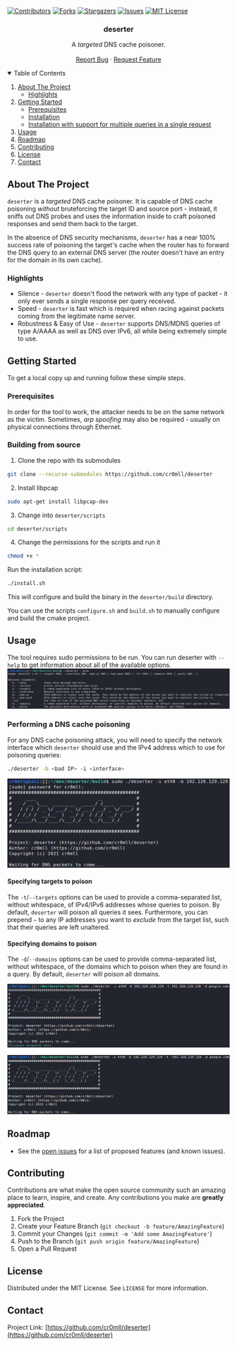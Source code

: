 <!--
*** Thanks for checking out the Best-README-Template. If you have a suggestion
*** that would make this better, please fork the repo and create a pull request
*** or simply open an issue with the tag "enhancement".
*** Thanks again! Now go create something AMAZING! :D
***
***
***
*** To avoid retyping too much info. Do a search and replace for the following: 
*** Template provided by
Copyright (c) 2018 Othneil Drew
-->



<!-- PROJECT SHIELDS -->
<!--
*** I'm using markdown "reference style" links for readability.
*** Reference links are enclosed in brackets [ ] instead of parentheses ( ).
*** See the bottom of this document for the declaration of the reference variables
*** for contributors-url, forks-url, etc. This is an optional, concise syntax you may use.
*** https://www.markdownguide.org/basic-syntax/#reference-style-links
-->
[![Contributors][contributors-shield]][contributors-url]
[![Forks][forks-shield]][forks-url]
[![Stargazers][stars-shield]][stars-url]
[![Issues][issues-shield]][issues-url]
[![MIT License][license-shield]][license-url]

  <h3 align="center">deserter</h3>

  <p align="center">
	A <i>targeted</i> DNS cache poisoner.
    <br />
    <br />
    <a href="https://github.com/cr0mll/deserter/issues">Report Bug</a>
    ·
    <a href="https://github.com/cr0mll/deserter/issues">Request Feature</a>
  </p>
</p>



<!-- TABLE OF CONTENTS -->
<details open="open">
  <summary>Table of Contents</summary>
  <ol>
    <li>
      <a href="#about-the-project">About The Project</a>
	    <ul>
		    <li><a href=#highlights>Highlights</a></li>
	    </ul>
    </li>
    <li>
      <a href="#getting-started">Getting Started</a>
      <ul>
		  <li><a href=#prerequisites>Prerequisites</a></li>
        	<li><a href="#installation">Installation</a></li>
		  	<li><a href="#Installation with support for multiple queries in a single request">Installation with support for multiple queries in a single request</a></li>
      </ul>
    </li>
    <li><a href="#usage">Usage</a></li>
    <li><a href="#roadmap">Roadmap</a></li>
    <li><a href="#contributing">Contributing</a></li>
    <li><a href="#license">License</a></li>
    <li><a href="#contact">Contact</a></li>
  </ol>
</details>



<!-- ABOUT THE PROJECT -->
## About The Project

<!---[![Product Name Screen Shot][product-screenshot]](https://example.com)-->

`deserter` is a *targeted* DNS cache poisoner. It is capable of DNS cache poisoning *without* bruteforcing the target ID and source port - instead, it sniffs out DNS probes and uses the information inside to craft poisoned responses and send them back to the target.

In the absence of DNS security mechanisms, `deserter` has a near 100% success rate of poisoning the target's cache when the router has to forward the DNS query to an external DNS server (the router doesn't have an entry for the domain in its own cache).

### Highlights
- Silence - `deserter` doesn't flood the network with any type of packet - it only ever sends a single response per query received.
- Speed - `deserter` is fast which is required when racing against packets coming from the legitimate name server.
- Robustness & Easy of Use - `deserter` supports DNS/MDNS queries of type A/AAAA as well as DNS over IPv6, all while being extremely simple to use.

<!-- GETTING STARTED -->
## Getting Started

To get a local copy up and running follow these simple steps.

### Prerequisites

In order for the tool to work, the attacker needs to be on the same network as the victim. Sometimes, *arp spoofing* may also be required - usually on physical connections through Ethernet.

### Building from source

1. Clone the repo with its submodules 
```bash
git clone --recurse-submodules https://github.com/cr0mll/deserter
```

2. Install libpcap
```bash
sudo apt-get install libpcap-dev
```

3. Change into `deserter/scripts`
```bash
cd deserter/scripts
```

4. Change the permissions for the scripts and run it
```bash
chmod +x *
```
Run the installation script:
```bash
./install.sh
```

This will configure and build the binary in the `deserter/build` directory.

You can use the scripts `configure.sh` and `build.sh` to manually configure and build the cmake project.

<!-- USAGE EXAMPLES -->
## Usage

The tool requires sudo permissions to be run.
You can run deserter with `--help` to get information about all of the available options. 
![](images/help.png)

### Performing a DNS cache poisoning
For any DNS cache poisoning attack, you will need to specify the network interface which `deserter` should use and the IPv4 address which to use for poisoning queries:
```bash
./deserter -b <bad IP> -i <interface>
```

![](images/basic.png)

#### Specifying targets to poison
The `-t`/`--targets` options can be used to provide a comma-separated list, without whitespace, of IPv4/IPv6 addresses whose queries to poison. By default, `deserter` will poison all queries it sees. Furthermore, you can prepend `~` to any IP addresses you want to *exclude* from the target list, such that their queries are left unaltered.

#### Specifying domains to poison
The `-d`/`--domains` options can be used to provide comma-separated list, without whitespace, of the domains which to poison when they are found in a query. By default, `deserter` will poison all domains.

![](images/targets.png)

![](images/targets-exclude.png)

<!-- ROADMAP -->
## Roadmap
- See the [open issues](https://github.com/cr0mll/deserter/issues) for a list of proposed features (and known issues).

<!-- CONTRIBUTING -->
## Contributing

Contributions are what make the open source community such an amazing place to learn, inspire, and create. Any contributions you make are **greatly appreciated**.

1. Fork the Project
2. Create your Feature Branch (`git checkout -b feature/AmazingFeature`)
3. Commit your Changes (`git commit -m 'Add some AmazingFeature'`)
4. Push to the Branch (`git push origin feature/AmazingFeature`)
5. Open a Pull Request



<!-- LICENSE -->
## License

Distributed under the MIT License. See `LICENSE` for more information.

<!-- CONTACT -->
## Contact

Project Link: [https://github.com/cr0mll/deserter](https://github.com/cr0mll/deserter)



<!-- ACKNOWLEDGEMENTS -->


<!-- MARKDOWN LINKS & IMAGES -->
<!-- https://www.markdownguide.org/basic-syntax/#reference-style-links -->
[contributors-shield]: https://img.shields.io/github/contributors/b4ckslash0/deserter.svg?style=for-the-badge
[contributors-url]: https://github.com/cr0mll/deserter/graphs/contributors
[forks-shield]: https://img.shields.io/github/forks/cr0mll/deserter.svg?style=for-the-badge
[forks-url]: https://github.com/cr0mll/deserter/network/members
[stars-shield]: https://img.shields.io/github/stars/cr0mll/deserter.svg?style=for-the-badge
[stars-url]: https://github.com/cr0mll/deserter/stargazers
[issues-shield]: https://img.shields.io/github/issues/cr0mll/deserter.svg?style=for-the-badge
[issues-url]: https://github.com/cr0mll/deserter/issues
[license-shield]: https://img.shields.io/github/license/cr0mll/deserter.svg?style=for-the-badge
[license-url]: https://github.com/cr0mll/deserter/blob/master/LICENSE.txt
